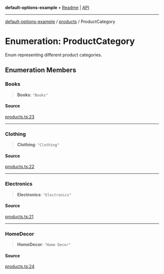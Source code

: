 **default-options-example** • [Readme](../../README.md) \| [API](../../modules.md)

***

[default-options-example](../../README.md) / [products](../README.md) / ProductCategory

# Enumeration: ProductCategory

Enum representing different product categories.

## Enumeration Members

### Books

> **Books**: `"Books"`

#### Source

[products.ts:23](https://github.com/tgreyuk/typedoc-plugin-markdown-examples/blob/3728586/examples/01-typedoc-plugin-markdown/src/products.ts#L23)

***

### Clothing

> **Clothing**: `"Clothing"`

#### Source

[products.ts:22](https://github.com/tgreyuk/typedoc-plugin-markdown-examples/blob/3728586/examples/01-typedoc-plugin-markdown/src/products.ts#L22)

***

### Electronics

> **Electronics**: `"Electronics"`

#### Source

[products.ts:21](https://github.com/tgreyuk/typedoc-plugin-markdown-examples/blob/3728586/examples/01-typedoc-plugin-markdown/src/products.ts#L21)

***

### HomeDecor

> **HomeDecor**: `"Home Decor"`

#### Source

[products.ts:24](https://github.com/tgreyuk/typedoc-plugin-markdown-examples/blob/3728586/examples/01-typedoc-plugin-markdown/src/products.ts#L24)
